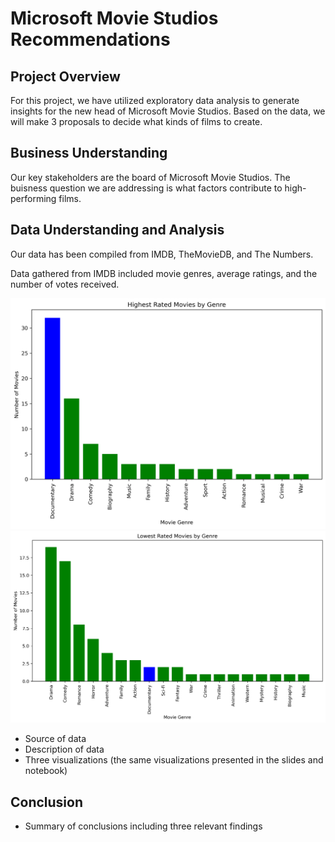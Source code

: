 # Microsoft Movie Studios Recommendations

## Project Overview

For this project, we have utilized exploratory data analysis to generate insights for the new head of Microsoft Movie Studios. Based on the data, we will make 3 proposals to decide what kinds of films to create.

## Business Understanding

Our key stakeholders are the board of Microsoft Movie Studios. The buisness question we are addressing is what factors contribute to high-performing films. 

## Data Understanding and Analysis

Our data has been compiled from IMDB, TheMovieDB, and The Numbers. 

Data gathered from IMDB included movie genres, average ratings, and the number of votes received. 

![Highest Ratings Genre Graph](highest_genre_graph.png)
![Lowest Ratings Genre Graph](lowest_genre_graph.png)


* Source of data
* Description of data
* Three visualizations (the same visualizations presented in the slides and notebook)

## Conclusion

* Summary of conclusions including three relevant findings

       

